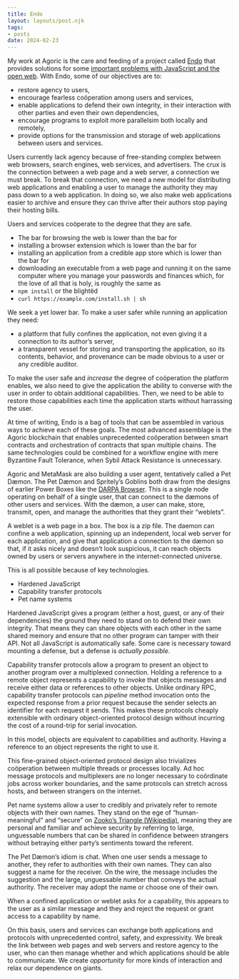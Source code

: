 ```yaml
---
title: Endo
layout: layouts/post.njk
tags:
- posts
date: 2024-02-23
---
```


My work at Agoric is the care and feeding of a project called
[Endo](https://github.com/endojs/endo) that provides solutions for some
[important problems with JavaScript and the open web](/giants/).
With Endo, some of our objectives are to:

* restore agency to users,
* encourage fearless coöperation among users and services,
* enable applications to defend their own integrity, in their interaction with
  other parties and even their own dependencies,
* encourage programs to exploit more parallelsim both locally and remotely,
* provide options for the transmission and storage of web applications between
  users and services.

Users currently lack agency because of free-standing complex between web
browsers, search engines, web services, and advertisers.
The crux is the connection between a web page and a web server, a connection we
must break.
To break that connection, we need a new model for distributing web applications
and enabling a user to manage the authority they may pass down to a web
application.
In doing so, we also make web applications easier to archive and ensure they
can thrive after their authors stop paying their hosting bills.

Users and services coöperate to the degree that they are safe.

* The bar for browsing the web is lower than the bar for
* installing a browser extension which is lower than the bar for
* installing an application from a credible app store which is lower than the
  bar for
* downloading an executable from a web page and running it on the same computer
  where you manage your passwords and finances which, for the love of all that
  is holy, is roughly the same as
* `npm install` or the blightëd
* `curl https://example.com/install.sh | sh`

We seek a yet lower bar.
To make a user safer while running an application they need:

* a platform that fully confines the application, not even giving it a
  connection to its author’s server,
* a transparent vessel for storing and transporting the application, so its
  contents, behavior, and provenance can be made obvious to a user or any
  credible auditor.

To make the user safe and _increase_ the degree of coöperation the platform
enables, we also need to give the application the ability to converse with the
user in order to obtain additional capabilities.
Then, we need to be able to restore those capabilities each time the
application starts without harrassing the user.

At time of writing, Endo is a bag of tools that can be assembled in various
ways to achieve each of these goals.
The most advanced assemblage is the Agoric blockchain that enables
unprecedented coöperation between smart contracts and orchestration of
contracts that span multiple chains.
The same technologies could be combined for a workflow engine with
mere Byzantine Fault Tolerance, when Sybil Attack Resistance is unnecessary.

Agoric and MetaMask are also building a user agent, tentatively called a Pet
Dæmon.
The Pet Dæmon and Spritely’s Goblins both draw from the designs of earlier
Power Boxes like the [DARPA Browser](http://www.combex.com/tech/darpaBrowser.html).
This is a single node operating on behalf of a single user, that can connect to
the dæmons of other users and services.
With the dæmon, a user can make, store, transmit, open, and manage the
authorities that they grant their “weblets”.

A weblet is a web page in a box.
The box is a zip file.
The daemon can confine a web application, spinning up an independent, local web
server for each application, and give that application a connection to the
dæmon so that, if it asks nicely and doesn’t look suspicious, it can reach
objects owned by users or servers anywhere in the internet-connected universe.

This is all possible because of key technologies.

* Hardened JavaScript
* Capability transfer protocols
* Pet name systems

Hardened JavaScript gives a program (either a host, guest, or any of their
dependencies) the ground they need to stand on to defend their own integrity.
That means they can share objects with each other in the same shared memory
and ensure that no other program can tamper with their API.
Not all JavaScript is automatically safe.
Some care is necessary toward mounting a defense, but a defense is _actually
possible_.

Capability transfer protocols allow a program to present an object to
another program over a multiplexed connection.
Holding a reference to a remote object represents a capability to invoke
that objects messages and receive either data or references to other objects.
Unlike ordinary RPC, capability transfer protocols can _pipeline_ method
invocation onto the expected response from a prior request because the
sender selects an identifier for each request it sends.
This makes these protocols cheaply extensible with ordinary object-oriented
protocol design without incurring the cost of a round-trip for serial
invocation.

In this model, objects are equivalent to capabilities and authority.
Having a reference to an object represents the right to use it.

This fine-grained object-oriented protocol design also trivializes coöperation
between multiple threads or processes locally.
Ad hoc message protocols and multiplexers are no longer necessary to coördinate
jobs across worker boundaries, and the same protocols can stretch across hosts,
and between strangers on the internet.

Pet name systems allow a user to credibly and privately refer to remote objects
with their own names.
They stand on the ege of “human-meaningful” and “secure” on [Zooko’s Triangle
(Wikipedia)](https://en.wikipedia.org/wiki/Zooko's_triangle), meaning they are
personal and familiar and achieve security by referring to large, unguessable
numbers that can be shared in confidence between strangers without betraying
either party’s sentiments toward the referent.

The Pet Dæmon’s idiom is chat.
When one user sends a message to another,
they refer to authorities with their own names.
They can also suggest a name for the receiver.
On the wire, the message includes the suggestion and the large, unguessable number
that conveys the actual authority.
The receiver may adopt the name or choose one of their own.

When a confined application or weblet asks for a capability,
this appears to the user as a similar message and they and reject the request
or grant access to a capability by name.

On this basis, users and services can exchange both applications and protocols
with unprecedented control, safety, and expressivity.
We break the link between web pages and web servers and restore agency to the
user, who can then manage whether and which applications should be able to
communicate.
We create _opportunity_ for more kinds of interaction and relax our dependence
on giants.

